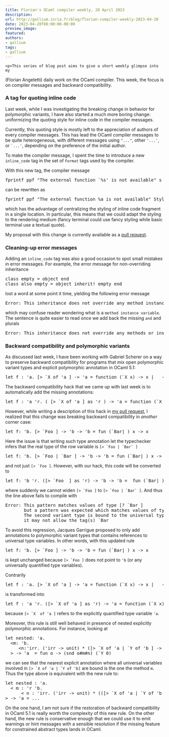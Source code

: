 ```yaml
---
title: Florian's OCaml compiler weekly, 28 April 2023
description:
url: http://gallium.inria.fr/blog/florian-compiler-weekly-2023-04-28
date: 2023-04-28T08:00:00-00:00
preview_image:
featured:
authors:
- gallium
tags:
- gallium
---
```




    <p>This series of blog post aims to give a short weekly glimpse into my
(Florian Angeletti) daily work on the OCaml compiler. This week, the
focus is on compiler messages and backward compatibility.</p>


  

  
<h3>A tag for quoting inline
code</h3>
<p>Last week, while I was investigating the breaking change in behavior
for polymorphic variants, I have also started a much more boring change:
uniformizing the quoting style for inline code in the compiler
messages.</p>
<p>Currently, this quoting style is mostly left to the appreciation of
authors of every compiler messages. This has lead the OCaml compiler
messages to be quite heterogeneous, with different messages using
<code>&quot;...&quot;</code>, other <code>'...'</code>, or <code>`...'</code>,
depending on the preference of the initial author.</p>
<p>To make the compiler message, I spent the time to introduce a new
<code>inline_code</code> tag in the set of <code>Format</code> tags used
by the compiler.</p>
<p>With this new tag, the compiler message</p>
<div class="highlight"><pre><span></span><span class="n">fprintf</span> <span class="n">ppf</span> <span class="s2">&quot;The external function `%s' is not available&quot;</span> <span class="n">s</span>
</pre></div>

<p>can be rewritten as</p>
<div class="highlight"><pre><span></span><span class="n">fprintf</span> <span class="n">ppf</span> <span class="s2">&quot;The external function %a is not available&quot;</span> <span class="nn">Style</span><span class="p">.</span><span class="n">inline_code</span> <span class="n">s</span>
</pre></div>

<p>which has the advantage of centralizing the styling of inline code
fragment in a single location. In particular, this means that we could
adapt the styling to the rendering medium (fancy terminal could use
fancy styling while basic terminal use a textual quote).</p>
<p>My proposal with this change is currently available as a <a href="https://github.com/ocaml/ocaml/pull/12210">pull request</a>.</p>
<h3>Cleaning-up error messages</h3>
<p>Adding an <code>inline_code</code> tag was also a good occasion to
spot small mistakes in error messages. For example, the error message
for non-overriding inheritance</p>
<div class="highlight"><pre><span></span><span class="k">class</span> <span class="n">empty</span> <span class="o">=</span> <span class="k">object</span> <span class="k">end</span>
<span class="k">class</span> <span class="n">also_empty</span> <span class="o">=</span> <span class="k">object</span> <span class="k">inherit</span><span class="o">!</span> <span class="n">empty</span> <span class="k">end</span>
</pre></div>

<p>lost a word at some point it time, yielding the following error
message</p>
<div class="highlight"><pre><span></span><span class="n">Error</span><span class="o">:</span><span class="w"> </span><span class="n">This</span><span class="w"> </span><span class="n">inheritance</span><span class="w"> </span><span class="n">does</span><span class="w"> </span><span class="n">not</span><span class="w"> </span><span class="kd">override</span><span class="w"> </span><span class="n">any</span><span class="w"> </span><span class="n">method</span><span class="w"> </span><span class="n">instance</span><span class="w"> </span><span class="n">variable</span><span class="w"></span>
</pre></div>

<p>which may confuse reader wondering what is a
<code>method instance variable</code>. The sentence is quite easier to
read once we add back the missing <code>and</code> and plurals</p>
<div class="highlight"><pre><span></span><span class="n">Error</span><span class="o">:</span><span class="w"> </span><span class="n">This</span><span class="w"> </span><span class="n">inheritance</span><span class="w"> </span><span class="n">does</span><span class="w"> </span><span class="n">not</span><span class="w"> </span><span class="kd">override</span><span class="w"> </span><span class="n">any</span><span class="w"> </span><span class="n">methods</span><span class="w"> </span><span class="n">or</span><span class="w"> </span><span class="n">instance</span><span class="w"> </span><span class="n">variables</span><span class="o">.</span><span class="w"></span>
</pre></div>

<h3>Backward
compatibility and polymorphic variants</h3>
<p>As discussed last week, I have been working with Gabriel Scherer on a
way to preserve backward compatibility for programs that mix open
polymorphic variant types and explicit polymorphic annotation in OCaml
5.1:</p>
<div class="highlight"><pre><span></span><span class="k">let</span> <span class="n">f</span> <span class="o">:</span> <span class="k">'</span><span class="n">a</span><span class="o">.</span> <span class="o">[&gt;</span> <span class="o">`</span><span class="nc">X</span> <span class="k">of</span> <span class="k">'</span><span class="n">a</span> <span class="o">]</span> <span class="o">-&gt;</span> <span class="k">'</span><span class="n">a</span> <span class="o">=</span> <span class="k">function</span> <span class="o">(`</span><span class="nc">X</span> <span class="n">x</span><span class="o">)</span> <span class="o">-&gt;</span> <span class="n">x</span> <span class="o">|</span> <span class="o">_</span> <span class="o">-&gt;</span> <span class="k">assert</span> <span class="bp">false</span>
</pre></div>

<p>The backward compatibility hack that we came up with last week is to
automatically add the missing annotations:</p>
<div class="highlight"><pre><span></span><span class="k">let</span> <span class="n">f</span> <span class="o">:</span> <span class="k">'</span><span class="n">a</span> <span class="k">'</span><span class="n">r</span><span class="o">.</span> <span class="o">(</span> <span class="o">[&gt;</span> <span class="o">`</span><span class="nc">X</span> <span class="k">of</span> <span class="k">'</span><span class="n">a</span> <span class="o">]</span> <span class="k">as</span> <span class="k">'</span><span class="n">r</span> <span class="o">)</span> <span class="o">-&gt;</span> <span class="k">'</span><span class="n">a</span> <span class="o">=</span> <span class="k">function</span> <span class="o">(`</span><span class="nc">X</span> <span class="n">x</span><span class="o">)</span> <span class="o">-&gt;</span> <span class="n">x</span> <span class="o">|</span> <span class="o">_</span> <span class="o">-&gt;</span> <span class="k">assert</span> <span class="bp">false</span>
</pre></div>

<p>However, while writing a description of this hack in <a href="https://github.com/ocaml/ocaml#12211">my pull request</a>, I
realized that this change was breaking backward compatibility in
<em>another</em> corner case:</p>
<div class="highlight"><pre><span></span><span class="k">let</span> <span class="n">f</span><span class="o">:</span> <span class="k">'</span><span class="n">b</span><span class="o">.</span> <span class="o">[&gt;</span> <span class="o">`</span><span class="nc">Foo</span> <span class="o">]</span> <span class="o">-&gt;</span> <span class="k">'</span><span class="n">b</span> <span class="o">-&gt;</span> <span class="k">'</span><span class="n">b</span> <span class="o">=</span> <span class="k">fun</span> <span class="o">(`</span><span class="nc">Bar</span><span class="o">|_)</span> <span class="n">x</span> <span class="o">-&gt;</span> <span class="n">x</span>
</pre></div>

<p>Here the issue is that writing such type annotation let the
typechecker infers that the real type of the row variable is
<code>[&gt; `Foo | `Bar` ]</code></p>
<div class="highlight"><pre><span></span><span class="k">let</span> <span class="n">f</span><span class="o">:</span> <span class="k">'</span><span class="n">b</span><span class="o">.</span> <span class="o">[&gt;</span> <span class="o">`</span><span class="nc">Foo</span> <span class="o">|</span> <span class="o">`</span><span class="nc">Bar</span> <span class="o">]</span> <span class="o">-&gt;</span> <span class="k">'</span><span class="n">b</span> <span class="o">-&gt;</span> <span class="k">'</span><span class="n">b</span> <span class="o">=</span> <span class="k">fun</span> <span class="o">(`</span><span class="nc">Bar</span><span class="o">|_)</span> <span class="n">x</span> <span class="o">-&gt;</span> <span class="n">x</span>
</pre></div>

<p>and not just <code>[&gt; `Foo ]</code>. However, with our hack, this
code will be converted to</p>
<div class="highlight"><pre><span></span><span class="k">let</span> <span class="n">f</span><span class="o">:</span> <span class="k">'</span><span class="n">b</span> <span class="k">'</span><span class="n">r</span><span class="o">.</span> <span class="o">([&gt;</span> <span class="o">`</span><span class="nc">Foo</span>  <span class="o">]</span> <span class="k">as</span> <span class="k">'</span><span class="n">r</span><span class="o">)</span> <span class="o">-&gt;</span> <span class="k">'</span><span class="n">b</span> <span class="o">-&gt;</span> <span class="k">'</span><span class="n">b</span> <span class="o">=</span>  <span class="k">fun</span> <span class="o">(`</span><span class="nc">Bar</span><span class="o">|_)</span> <span class="n">x</span> <span class="o">-&gt;</span> <span class="n">x</span>
</pre></div>

<p>where suddenly we cannot widen <code>[&gt; `Foo ]</code> to
<code>[&gt; `Foo | `Bar` ]</code>. And thus the line above fails to
compile with</p>
<div class="highlight"><pre><span></span><span class="n">Error</span><span class="o">:</span><span class="w"> </span><span class="n">This</span><span class="w"> </span><span class="n">pattern</span><span class="w"> </span><span class="n">matches</span><span class="w"> </span><span class="n">values</span><span class="w"> </span><span class="n">of</span><span class="w"> </span><span class="n">type</span><span class="w"> </span><span class="o">[?</span><span class="w"> </span><span class="err">`</span><span class="n">Bar</span><span class="w"> </span><span class="o">]</span><span class="w"></span>
<span class="w">       </span><span class="n">but</span><span class="w"> </span><span class="n">a</span><span class="w"> </span><span class="n">pattern</span><span class="w"> </span><span class="n">was</span><span class="w"> </span><span class="n">expected</span><span class="w"> </span><span class="n">which</span><span class="w"> </span><span class="n">matches</span><span class="w"> </span><span class="n">values</span><span class="w"> </span><span class="n">of</span><span class="w"> </span><span class="n">type</span><span class="w"> </span><span class="o">[&gt;</span><span class="w"> </span><span class="err">`</span><span class="n">Foo</span><span class="w"> </span><span class="o">]</span><span class="w"></span>
<span class="w">       </span><span class="n">The</span><span class="w"> </span><span class="n">second</span><span class="w"> </span><span class="n">variant</span><span class="w"> </span><span class="n">type</span><span class="w"> </span><span class="k">is</span><span class="w"> </span><span class="n">bound</span><span class="w"> </span><span class="n">to</span><span class="w"> </span><span class="n">the</span><span class="w"> </span><span class="n">universal</span><span class="w"> </span><span class="n">type</span><span class="w"> </span><span class="n">variable</span><span class="w"> </span><span class="err">'</span><span class="n">a</span><span class="o">,</span><span class="w"></span>
<span class="w">       </span><span class="n">it</span><span class="w"> </span><span class="n">may</span><span class="w"> </span><span class="n">not</span><span class="w"> </span><span class="n">allow</span><span class="w"> </span><span class="n">the</span><span class="w"> </span><span class="n">tag</span><span class="o">(</span><span class="n">s</span><span class="o">)</span><span class="w"> </span><span class="err">`</span><span class="n">Bar</span><span class="w"></span>
</pre></div>

<p>To avoid this regression, Jacques Garrigue proposed to only add
annotations to polymorphic variant types that contains references to
universal type variables. In other words, with this updated rule</p>
<div class="highlight"><pre><span></span><span class="k">let</span> <span class="n">f</span><span class="o">:</span> <span class="k">'</span><span class="n">b</span><span class="o">.</span> <span class="o">[&gt;</span> <span class="o">`</span><span class="nc">Foo</span> <span class="o">]</span> <span class="o">-&gt;</span> <span class="k">'</span><span class="n">b</span> <span class="o">-&gt;</span> <span class="k">'</span><span class="n">b</span> <span class="o">=</span> <span class="k">fun</span> <span class="o">(`</span><span class="nc">Bar</span><span class="o">|_)</span> <span class="n">x</span> <span class="o">-&gt;</span> <span class="n">x</span>
</pre></div>

<p>is kept unchanged because <code>[&gt; `Foo ]</code> does not point to
<code>'b</code> (or any universally quantified type variables).</p>
<p>Contrarily</p>
<div class="highlight"><pre><span></span><span class="k">let</span> <span class="n">f</span> <span class="o">:</span> <span class="k">'</span><span class="n">a</span><span class="o">.</span> <span class="o">[&gt;</span> <span class="o">`</span><span class="nc">X</span> <span class="k">of</span> <span class="k">'</span><span class="n">a</span> <span class="o">]</span> <span class="o">-&gt;</span> <span class="k">'</span><span class="n">a</span> <span class="o">=</span> <span class="k">function</span> <span class="o">(`</span><span class="nc">X</span> <span class="n">x</span><span class="o">)</span> <span class="o">-&gt;</span> <span class="n">x</span> <span class="o">|</span> <span class="o">_</span> <span class="o">-&gt;</span> <span class="k">assert</span> <span class="bp">false</span>
</pre></div>

<p>is transformed into</p>
<div class="highlight"><pre><span></span><span class="k">let</span> <span class="n">f</span> <span class="o">:</span> <span class="k">'</span><span class="n">a</span> <span class="k">'</span><span class="n">r</span><span class="o">.</span> <span class="o">([&gt;</span> <span class="o">`</span><span class="nc">X</span> <span class="k">of</span> <span class="k">'</span><span class="n">a</span> <span class="o">]</span> <span class="k">as</span> <span class="k">'</span><span class="n">r</span><span class="o">)</span> <span class="o">-&gt;</span> <span class="k">'</span><span class="n">a</span> <span class="o">=</span> <span class="k">function</span> <span class="o">(`</span><span class="nc">X</span> <span class="n">x</span><span class="o">)</span> <span class="o">-&gt;</span> <span class="n">x</span> <span class="o">|</span> <span class="o">_</span> <span class="o">-&gt;</span> <span class="k">assert</span> <span class="bp">false</span>
</pre></div>

<p>because <code>[&gt; `X  of 'a ]</code> refers to the explicitly
quantified type variable <code>'a</code>.</p>
<p>Moreover, this rule is still well behaved in presence of nested
explicitly polymorphic annotations. For instance, looking at</p>
<div class="highlight"><pre><span></span><span class="n">let</span><span class="w"> </span><span class="n">nested</span><span class="o">:</span><span class="w"> </span><span class="s">'a.</span>
<span class="s">  &lt;m: '</span><span class="n">b</span><span class="p">.</span><span class="w"></span>
<span class="w">     </span><span class="o">&lt;</span><span class="n">n</span><span class="o">:</span><span class="s">'irr. ('</span><span class="n">irr</span><span class="w"> </span><span class="o">-&gt;</span><span class="w"> </span><span class="n">unit</span><span class="p">)</span><span class="w"> </span><span class="o">*</span><span class="w"> </span><span class="p">([</span><span class="o">&gt;</span><span class="w"> </span><span class="err">`</span><span class="n">X</span><span class="w"> </span><span class="kr">of</span><span class="w"> </span><span class="s">'a | `Y of '</span><span class="n">b</span><span class="w"> </span><span class="p">]</span><span class="w"> </span><span class="o">-&gt;</span><span class="w"> </span><span class="s">'a) &gt;</span>
<span class="s">  &gt; -&gt; '</span><span class="n">a</span><span class="w">  </span><span class="o">=</span><span class="w"> </span><span class="n">fun</span><span class="w"> </span><span class="n">o</span><span class="w"> </span><span class="o">-&gt;</span><span class="w"> </span><span class="p">(</span><span class="n">snd</span><span class="w"> </span><span class="n">o</span><span class="err">#</span><span class="n">m</span><span class="err">#</span><span class="n">n</span><span class="p">)</span><span class="w"> </span><span class="p">(</span><span class="err">`</span><span class="n">Y</span><span class="w"> </span><span class="mi">0</span><span class="p">)</span><span class="w"></span>
</pre></div>

<p>we can see that the nearest explicit annotation where all universal
variables involved in <code>[&gt; `X of 'a | `Y of 'b]</code> are bound
is the one the method <code>m</code>. Thus the type above is equivalent
with the new rule to:</p>
<div class="highlight"><pre><span></span><span class="k">let</span> <span class="n">nested</span> <span class="o">:</span> <span class="k">'</span><span class="n">a</span><span class="o">.</span>
  <span class="o">&lt;</span> <span class="n">m</span> <span class="o">:</span> <span class="k">'</span><span class="n">r</span> <span class="k">'</span><span class="n">b</span><span class="o">.</span>
      <span class="o">&lt;</span> <span class="n">n</span> <span class="o">:</span> <span class="k">'</span><span class="n">irr</span><span class="o">.</span> <span class="o">(</span><span class="k">'</span><span class="n">irr</span> <span class="o">-&gt;</span> <span class="kt">unit</span><span class="o">)</span> <span class="o">*</span> <span class="o">(([&gt;</span> <span class="o">`</span><span class="nc">X</span> <span class="k">of</span> <span class="k">'</span><span class="n">a</span> <span class="o">|</span> <span class="o">`</span><span class="nc">Y</span> <span class="k">of</span> <span class="k">'</span><span class="n">b</span> <span class="o">]</span> <span class="k">as</span> <span class="k">'</span><span class="n">r</span><span class="o">)</span> <span class="o">-&gt;</span> <span class="k">'</span><span class="n">a</span><span class="o">)</span> <span class="o">&gt;</span>
<span class="o">&gt;</span> <span class="o">-&gt;</span> <span class="k">'</span><span class="n">a</span> <span class="o">=</span> <span class="o">...</span>
</pre></div>

<p>On the one hand, I am not sure if the restoration of backward
compatibility in OCaml 5.1 is really worth the complexity of this new
rule. On the other hand, the new rule is conservative enough that we
could use it to emit warnings or hint messages with a sensible
resolution if the missing feature for constrained abstract types lands
in OCaml.</p>


  
